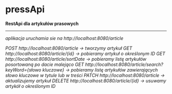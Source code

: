 # pressApi
**RestApi dla artykułów prasowych**
***
*aplikacja uruchamia sie na http://localhost:8080/article*

*POST http://localhost:8080/article -> tworzymy artykuł*
*GET http://localhost:8080/article/{id} -> pobieramy artykuł o określonym ID*
*GET http://localhost:8080/article/sortDate -> pobieramy listę artykułów posortowaną po dacie malejąco*
*GET http://localhost:8080/article/search?keyWord={słowo kluczowe} -> pobieramy listę artykułów zawierających słowo kluczowe w tytule lub w treści*
*PATCH http://localhost:8080/article -> aktualizujemy artykuł*
*DELETE http://localhost:8080/article/{id} -> usuwamy artykół o określonym ID*
